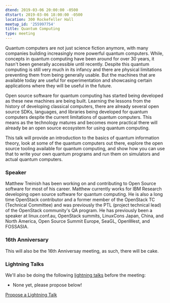 ```yaml
---
dtend: 2019-03-06 20:00:00 -0500
dtstart: 2019-03-06 18:00:00 -0500
location: 300 Rockefeller Hall
meetup_id: '255997754'
title: Quantum Computing
type: meeting
---
```


Quantum computers are not just science fiction anymore, with many
companies building increasingly more powerful quantum
computers. While, concepts in quantum computing have been around for
over 30 years, it hasn't been generally accessible until
recently. Despite this quantum computing is still very much in its
infancy and there are physical limitations preventing them from being
generally usable. But the machines that are available today are useful
for experimentation and showcasing certain applications where they
will be useful in the future.

Open source software for quantum computing has started being developed
as these new machines are being built. Learning the lessons from the
history of developing classical computers, there are already several
open source SDKs, languages, and libraries being developed for quantum
computers despite the current limitations of quantum computers. This
means as the technology matures and becomes more practical there will
already be an open source ecosystem for using quantum computing.

This talk will provide an introduction to the basics of quantum
information theory, look at some of the quantum computers out there,
explore the open source tooling available for quantum computing, and
show how you can use that to write your own quantum programs and run
them on simulators and actual quantum computers.

### Speaker ###

Matthew Treinish has been working on and contributing to Open Source
software for most of his career. Matthew currently works for IBM
Research developing open source software for quantum computing. He is
also a long time OpenStack contributor and a former member of the
OpenStack TC (Technical Committee) and was previously the PTL
(project technical lead) of the OpenStack community's QA program. He
has previously been a speaker at linux.conf.au, OpenStack summits,
LinuxCons Japan, China, and North America, Open Source Summit Europe,
SeaGL, OpenWest, and FOSSASIA.

### 16th Anniversary ###

This will also be the 16th Anniversay meeting, as such, there will be cake.

### Lightning Talks ###

We'll also be doing the
following [lightning talks](/lightning-talks.html) before the meeting:

* None yet, please propose below!


<a class="btn btn-default btn-hvopen"
  href="mailto:sean@dague.net?cc=matthias.a.johnson@gmail.com&subject=HV%20Open%20Lightning%20Talk%20Submission"
  role="button">Propose
  a Lightning Talk</a>
